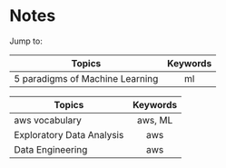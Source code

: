 # Notes

Jump to:

| Topics        | Keywords      | 
| ------------- |:-------------:| 
| 5 paradigms of Machine Learning | ml     | 


| Topics        | Keywords      | 
| ------------- |:-------------:| 
| aws vocabulary     | aws, ML | 
| Exploratory Data Analysis      | aws      | 
| Data Engineering      | aws     | 




